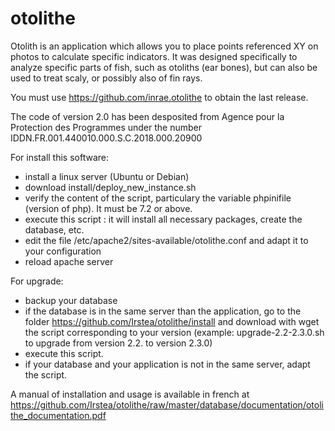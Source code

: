 # otolithe
Otolith is an application which allows you to place points referenced XY on photos to calculate specific indicators. It was designed specifically to analyze specific parts of fish, such as otoliths (ear bones), but can also be used to treat scaly, or possibly also of fin rays.

You must use https://github.com/inrae.otolithe to obtain the last release.

The code of version 2.0 has been desposited from Agence pour la Protection des Programmes under the number IDDN.FR.001.440010.000.S.C.2018.000.20900

For install this software:
- install a linux server (Ubuntu or Debian)
- download install/deploy_new_instance.sh
- verify the content of the script, particulary the variable phpinifile (version of php). It must be 7.2 or above.
- execute this script : it will install all necessary packages, create the database, etc.
- edit the file /etc/apache2/sites-available/otolithe.conf and adapt it to your configuration
- reload apache server

For upgrade:
- backup your database
- if  the database is in the same server than the application, go to the folder https://github.com/Irstea/otolithe/install and download with wget the script corresponding to your version (example: upgrade-2.2-2.3.0.sh to upgrade from version 2.2. to version 2.3.0)
- execute this script.
- if your database and your application is not in the same server, adapt the script.

A manual of installation and usage is available in french at https://github.com/Irstea/otolithe/raw/master/database/documentation/otolithe_documentation.pdf
